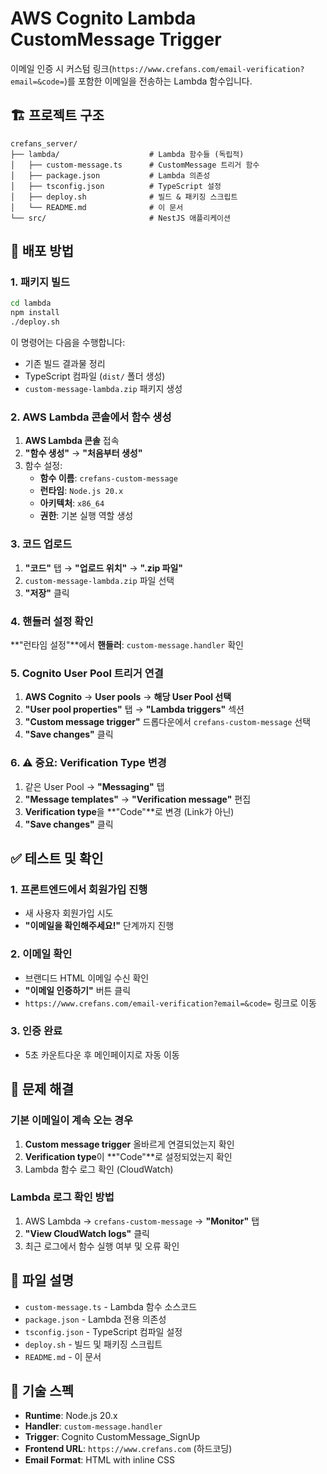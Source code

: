 # AWS Cognito Lambda CustomMessage Trigger

이메일 인증 시 커스텀 링크(`https://www.crefans.com/email-verification?email=&code=`)를 포함한 이메일을 전송하는 Lambda 함수입니다.

## 🏗️ 프로젝트 구조

```
crefans_server/
├── lambda/                    # Lambda 함수들 (독립적)
│   ├── custom-message.ts      # CustomMessage 트리거 함수
│   ├── package.json           # Lambda 의존성
│   ├── tsconfig.json          # TypeScript 설정
│   ├── deploy.sh              # 빌드 & 패키징 스크립트
│   └── README.md              # 이 문서
└── src/                       # NestJS 애플리케이션
```

## 🚀 배포 방법

### 1. 패키지 빌드

```bash
cd lambda
npm install
./deploy.sh
```

이 명령어는 다음을 수행합니다:
- 기존 빌드 결과물 정리
- TypeScript 컴파일 (`dist/` 폴더 생성)
- `custom-message-lambda.zip` 패키지 생성

### 2. AWS Lambda 콘솔에서 함수 생성

1. **AWS Lambda 콘솔** 접속
2. **"함수 생성"** → **"처음부터 생성"**
3. 함수 설정:
   - **함수 이름**: `crefans-custom-message`
   - **런타임**: `Node.js 20.x`
   - **아키텍처**: `x86_64`
   - **권한**: 기본 실행 역할 생성

### 3. 코드 업로드

1. **"코드"** 탭 → **"업로드 위치"** → **".zip 파일"**
2. `custom-message-lambda.zip` 파일 선택
3. **"저장"** 클릭

### 4. 핸들러 설정 확인

**"런타임 설정"**에서 **핸들러**: `custom-message.handler` 확인

### 5. Cognito User Pool 트리거 연결

1. **AWS Cognito** → **User pools** → **해당 User Pool 선택**
2. **"User pool properties"** 탭 → **"Lambda triggers"** 섹션  
3. **"Custom message trigger"** 드롭다운에서 `crefans-custom-message` 선택
4. **"Save changes"** 클릭

### 6. ⚠️ 중요: Verification Type 변경

1. 같은 User Pool → **"Messaging"** 탭
2. **"Message templates"** → **"Verification message"** 편집
3. **Verification type**을 **"Code"**로 변경 (Link가 아닌)
4. **"Save changes"** 클릭

## ✅ 테스트 및 확인

### 1. 프론트엔드에서 회원가입 진행
- 새 사용자 회원가입 시도
- **"이메일을 확인해주세요!"** 단계까지 진행

### 2. 이메일 확인
- 브랜디드 HTML 이메일 수신 확인
- **"이메일 인증하기"** 버튼 클릭
- `https://www.crefans.com/email-verification?email=&code=` 링크로 이동

### 3. 인증 완료
- 5초 카운트다운 후 메인페이지로 자동 이동

## 🐛 문제 해결

### 기본 이메일이 계속 오는 경우
1. **Custom message trigger** 올바르게 연결되었는지 확인
2. **Verification type**이 **"Code"**로 설정되었는지 확인
3. Lambda 함수 로그 확인 (CloudWatch)

### Lambda 로그 확인 방법
1. AWS Lambda → `crefans-custom-message` → **"Monitor"** 탭
2. **"View CloudWatch logs"** 클릭
3. 최근 로그에서 함수 실행 여부 및 오류 확인

## 📁 파일 설명

- `custom-message.ts` - Lambda 함수 소스코드
- `package.json` - Lambda 전용 의존성
- `tsconfig.json` - TypeScript 컴파일 설정  
- `deploy.sh` - 빌드 및 패키징 스크립트
- `README.md` - 이 문서

## 🔧 기술 스펙

- **Runtime**: Node.js 20.x
- **Handler**: `custom-message.handler`
- **Trigger**: Cognito CustomMessage_SignUp
- **Frontend URL**: `https://www.crefans.com` (하드코딩)
- **Email Format**: HTML with inline CSS